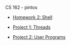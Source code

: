 CS 162 - pintos

* [Homework 2: Shell](report/homework2.md)

* [Project 1: Threads](report/project1.md)

* [Project 2: User Programs](report/project2.md)

